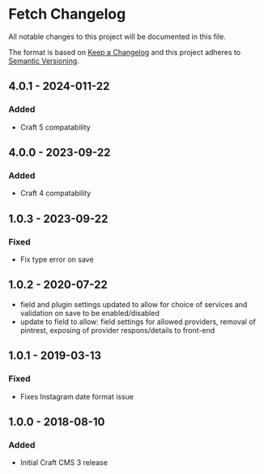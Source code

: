 # Fetch Changelog

All notable changes to this project will be documented in this file.

The format is based on [Keep a Changelog](http://keepachangelog.com/) and this project adheres to [Semantic Versioning](http://semver.org/).

## 4.0.1 - 2024-011-22
### Added
- Craft 5 compatability

## 4.0.0 - 2023-09-22
### Added
- Craft 4 compatability

## 1.0.3 - 2023-09-22
### Fixed
- Fix type error on save

## 1.0.2 - 2020-07-22
- field and plugin settings updated to allow for choice of services and validation on save to be enabled/disabled
- update to field to allow: field settings for allowed providers, removal of pintrest, exposing of provider respons/details to front-end

## 1.0.1 - 2019-03-13
### Fixed
- Fixes Instagram date format issue

## 1.0.0 - 2018-08-10
### Added
- Initial Craft CMS 3 release

